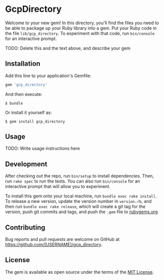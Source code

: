 # GcpDirectory

Welcome to your new gem! In this directory, you'll find the files you need to be able to package up your Ruby library into a gem. Put your Ruby code in the file `lib/gcp_directory`. To experiment with that code, run `bin/console` for an interactive prompt.

TODO: Delete this and the text above, and describe your gem

## Installation

Add this line to your application's Gemfile:

```ruby
gem 'gcp_directory'
```

And then execute:

    $ bundle

Or install it yourself as:

    $ gem install gcp_directory

## Usage

TODO: Write usage instructions here

## Development

After checking out the repo, run `bin/setup` to install dependencies. Then, run `rake spec` to run the tests. You can also run `bin/console` for an interactive prompt that will allow you to experiment.

To install this gem onto your local machine, run `bundle exec rake install`. To release a new version, update the version number in `version.rb`, and then run `bundle exec rake release`, which will create a git tag for the version, push git commits and tags, and push the `.gem` file to [rubygems.org](https://rubygems.org).

## Contributing

Bug reports and pull requests are welcome on GitHub at https://github.com/[USERNAME]/gcp_directory.


## License

The gem is available as open source under the terms of the [MIT License](http://opensource.org/licenses/MIT).


